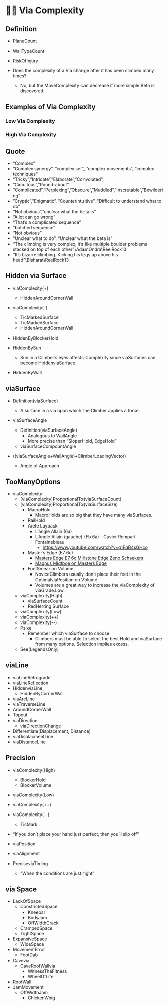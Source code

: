 # 🔷🔺 <via>Via</via> Complexity

## Definition

- PlaneCount
- WallTypeCount
- RiskOfInjury

- Does the complexity of a Via change after it has been climbed many times?
    - No, but the MoveComplexity can decrease if more simple Beta is discovered.

## Examples of <via>Via</via> Complexity

### Low <via>Via</via> Complexity

### High <via>Via</via> Complexity

## Quote

- “Complex”
- “Complex synergy”, “complex set”, “complex movements”, “complex techniques”
- “Tricky”,”Intricate”,”Elaborate”,”Convoluted”,
- ”Circuitous”,”Round-about”
- “Complicated”,”Perplexing”,”Obscure”,”Muddled”,”Inscrutable”,”Bewildering”
- ”Cryptic”,”Enigmatic”, ”Counterintuitive”, “Difficult to understand what to do”
- “Not obvious”,”unclear what the beta is”
- “A lot can go wrong”
- “That’s a complicated sequence”
- “botched sequence”
- “Not obvious”
- “Unclear what to do”, “Unclear what the beta is”
- “The climbing is very complex, it’s like multiple boulder problems stacked on top of each other”\AdamOndra\ReelRock13
- “It’s bizarre climbing. Kicking his legs up above his head”\Bisharat\ReelRock13

## Hidden via Surface

- viaComplexity(+)
    - HiddenAroundCornerWall
- viaComplexity(-)
    - TicMarkedSurface
    - TicMarkedSurface
    - HiddenAroundCornerWall

- HiddenByBlockerHold
- HiddenBySun
    - Sun in a Climber’s eyes affects Complexity since viaSurfaces can become HiddenviaSurface.
- HiddenByWall

## viaSurface

- Definition(viaSurface)
    - A surface in a via upon which the Climber applies a force.

- viaSurfaceAngle
    - Definition(viaSurfaceAngle)
        - Analogous to WallAngle
        - More precise than “SloperHold, EdgeHold”
    - viaSurfaceCompountAngle
- ((viaSurfaceAngle+WallAngle)+ClimberLoadingVector)
    - Angle of Approach

## TooManyOptions

- viaComplexity
    - (viaComplexity)ProportionalTo(viaSurfaceCount)
    - (viaComplexity)ProportionalTo(viaSurfaceSize)
        - MacroHold
            - MacroHolds are so big that they have many viaSurfaces.
        - RailHold
        - Arete Layback
            - L’angle Allain (6a)
            - L'Angle Allain (gauche) (Fb 6a) - Cuvier Rempart - Fontainebleau
                - <https://www.youtube.com/watch?v=q1EqB4sGHco>
        - Master’s Edge (E7 6c)
            - [Masters Edge E7 6c Millstone Edge Zeno Schaekers](https://www.youtube.com/watch?v=NpwfMAnwSWw)
            - [Magnus Midtboe on Masters Edge](https://www.youtube.com/watch?v=Ij9_41yNdS4)
        - FootSmear on Volume.
            - NoviceClimbers usually don’t place their feet in the OptimalviaPosition on Volume.
            - Volumes are a great way to increase the viaComplexity of viaGrade.Low.
    - viaComplexity(High)
        - viaSurfaceCount
        - RedHerring Surface
    - viaComplexity(Low)
    - viaComplexity(++)
    - viaComplexity(--)
    - Psike
        - Remember which viaSurface to choose.
            - Climbers must be able to select the best Hold and viaSurface from many options. Selection implies excess.
    - See(LegendsOnly)

## viaLine

- viaLineRetrograde
- viaLineReflection
- HiddenviaLine
    - HiddenByCornerWall
- viaArcLine
- viaTraverseLine
- AroundCornerWall
- Topout
- viaDirection
    - viaDirectionChange
- Differentiate(Displacement, Distance)
- viaDisplacmentLine
- viaDistanceLine

## Precision

- viaComplexity(High)
    - BlockerHold
    - BlockerVolume
- viaComplexity(Low)
- viaComplexity(++)
- viaComplexity(--)
    - TicMark
- “If you don’t place your hand just perfect, then you’ll slip off”

- viaPosition
- viaAlignment
- PreciseviaTiming
    - “When the conditions are just right”

## via Space

- LackOfSpace
    - ConstrictedSpace
        - Kneebar
        - BodyJam
        - OffWidthCrack
    - CrampedSpace
    - TightSpace
- ExpansiveSpace
    - WideSpace
- MovementError
    - FootDab
- Cavevia
    - CaveRoofWallvia
        - WitnessTheFitness
        - WheelOfLife
- RoofWall
- JamMovement
    - OffWidthJam
        - ChickenWing
